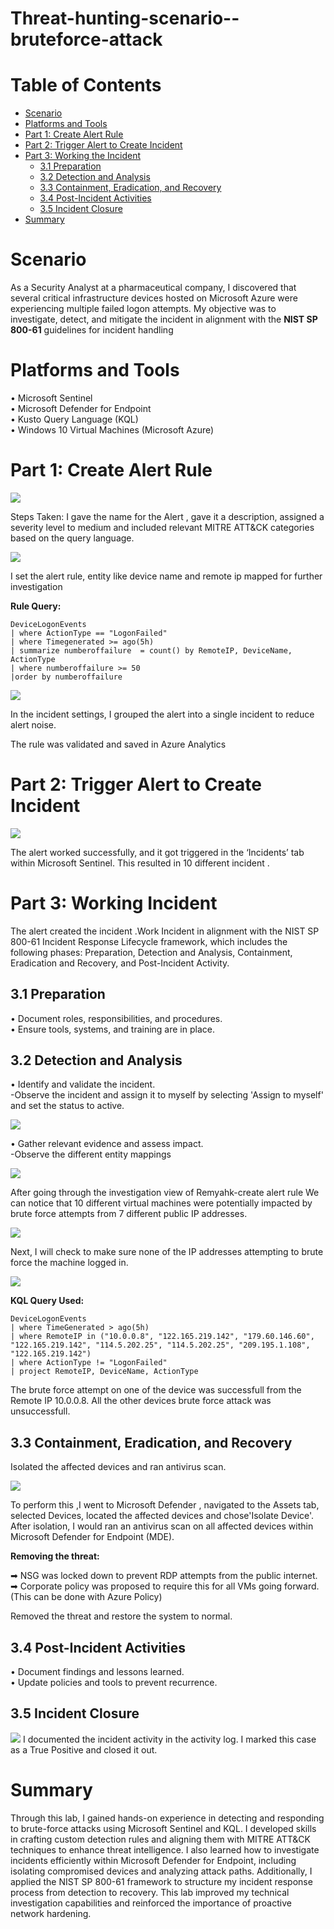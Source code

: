 # Threat-hunting-scenario--bruteforce-attack

# Table of Contents

- [ Scenario](#scenario)
- [ Platforms and Tools](#platforms-and-tools)
- [ Part 1: Create Alert Rule](#part-1-create-alert-rule)
- [ Part 2: Trigger Alert to Create Incident](#part-2-trigger-alert-to-create-incident)
- [ Part 3: Working the Incident](#part-3-working-the-incident)
  - [ 3.1 Preparation](#31-preparation)
  - [ 3.2 Detection and Analysis](#32-detection-and-analysis)
  - [ 3.3 Containment, Eradication, and Recovery](#33-containment-eradication-and-recovery)
  - [ 3.4 Post-Incident Activities](#34-post-incident-activities)
  - [ 3.5 Incident Closure](#35-incident-closure)
- [ Summary](#summary)
  

# Scenario 

As a Security Analyst at a pharmaceutical company, I discovered that several critical infrastructure devices hosted on Microsoft Azure were experiencing multiple failed logon attempts.
My objective was to investigate, detect, and mitigate the incident in alignment with the **NIST SP 800-61** guidelines for incident handling



<a name="platforms-and-tools"></a>
#  Platforms and Tools

•	Microsoft Sentinel<br>
•	Microsoft Defender for Endpoint<br>
•	Kusto Query Language (KQL)<br>
•	Windows 10 Virtual Machines (Microsoft Azure)<br>

# Part 1: Create Alert Rule

<img src="https://github.com/user-attachments/assets/b07c643e-dba3-4a50-af2f-fcf313e95e82">

Steps Taken:
I gave the name for the Alert , gave it a description, assigned a severity level to medium and included relevant MITRE ATT&CK categories based on the query language. 

<img src="https://github.com/user-attachments/assets/2ad0e102-3b1a-4cc9-922e-490f62f087fe" >

I set the alert rule, entity like device name and remote ip  mapped for further investigation 

**Rule Query:**

```
DeviceLogonEvents
| where ActionType == "LogonFailed"
| where Timegenerated >= ago(5h)
| summarize numberoffailure  = count() by RemoteIP, DeviceName, ActionType
| where numberoffailure >= 50
|order by numberoffailure
```

<img src="https://github.com/user-attachments/assets/973e5bb5-a25d-47af-b1da-3b57dd0e7892" >

In the incident settings, I grouped the alert into a single incident to reduce alert noise.

The rule was validated and saved in Azure Analytics 

# Part 2: Trigger Alert to Create Incident 

<img src="https://github.com/user-attachments/assets/3dd4a3fa-11f7-4c93-b55e-4ec9c2815a8e">

The alert  worked successfully, and it got triggered in the ‘Incidents’ tab within Microsoft Sentinel. This resulted in  10 different incident .

# Part 3: Working Incident 

The alert created the incident .Work Incident in alignment with the NIST SP 800-61 Incident Response Lifecycle framework, which includes the following phases: Preparation, Detection and Analysis, Containment, Eradication and Recovery, and Post-Incident Activity.

## 3.1 Preparation

•	Document roles, responsibilities, and procedures.<br>
•	Ensure tools, systems, and training are in place.<br>


## 3.2 Detection and Analysis

•	Identify and validate the incident.<br>
  -Observe the incident and assign it to myself by selecting 'Assign to myself' and  set the status to active.<br>
  
  <img src="https://github.com/user-attachments/assets/796b2c9b-4224-4884-8777-4ec6985b6657">
  
•	Gather relevant evidence and assess impact.<br>
   -Observe the different entity mappings <br>

<img src="https://github.com/user-attachments/assets/bd64ac27-7eef-48f3-a860-e28c372180da"><br>

After going through the  investigation view of Remyahk-create alert rule  We can notice that 10 different virtual machines were potentially impacted by brute force attempts from 7 different public IP addresses.

<img src="https://github.com/user-attachments/assets/437b7491-3424-4833-8e4a-aa54e54de54c">

Next, I will check to make sure none of the IP addresses attempting to brute force the machine logged in. 

<img src="https://github.com/user-attachments/assets/f5f3222e-e177-4a14-874d-2bf3f3ba9d8b">

**KQL Query Used:**

```
DeviceLogonEvents
| where TimeGenerated > ago(5h)
| where RemoteIP in ("10.0.0.8", "122.165.219.142", "179.60.146.60", "122.165.219.142", "114.5.202.25", "114.5.202.25", "209.195.1.108", "122.165.219.142")
| where ActionType != "LogonFailed"
| project RemoteIP, DeviceName, ActionType
```

The  brute force attempt on one of the device was successfull from the Remote IP 10.0.0.8.
All the other devices brute force attack was unsuccessfull.

## 3.3 Containment, Eradication, and Recovery

Isolated the affected devices and ran antivirus scan.

<img src="https://github.com/user-attachments/assets/643cfef7-8610-4923-897e-c7a61f2145c0"><br>

To perform this ,I went to Microsoft Defender , navigated to the Assets tab, selected Devices, located the affected devices and chose'Isolate Device'. After isolation, I would ran  an antivirus scan on all affected devices within Microsoft Defender for Endpoint (MDE).

**Removing the threat:**

➡ NSG was locked down to prevent RDP attempts from the public internet.<br>
➡ Corporate policy was proposed to require this for all VMs going forward. (This can be done with Azure Policy)<br>

Removed the threat and restore the system to normal.

## 3.4 Post-Incident Activities

•	Document findings and lessons learned.<br>
•	Update policies and tools to prevent recurrence.<br>




## 3.5 Incident Closure

<img src="https://github.com/user-attachments/assets/a10f8795-e6f3-4f18-b7f5-4ba37bcd4b7a">
I documented  the incident  activity in the activity log.
I marked this case as a True Positive and closed it out.

# Summary
Through this lab, I gained hands-on experience in detecting and responding to brute-force attacks using Microsoft Sentinel and KQL. I developed skills in crafting custom detection rules and aligning them with MITRE ATT&CK techniques to enhance threat intelligence. I also learned how to investigate incidents efficiently within Microsoft Defender for Endpoint, including isolating compromised devices and analyzing attack paths. Additionally, I applied the NIST SP 800-61 framework to structure my incident response process from detection to recovery. This lab improved my technical investigation capabilities and reinforced the importance of proactive network hardening.


